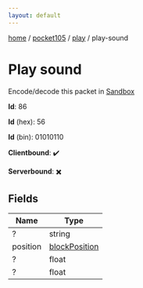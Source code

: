 ```yaml
---
layout: default
---
```


[home](/)  /  [pocket105](/protocol/pocket105)  /  [play](/protocol/pocket105/play)  /  play-sound

# Play sound

Encode/decode this packet in [Sandbox](../../../sandbox/pocket105#play.play_sound)

**Id**: 86

**Id** (hex): 56

**Id** (bin): 01010110

**Clientbound**: ✔️

**Serverbound**: ✖️

## Fields

Name | Type
---|---
? | string
position | [blockPosition](/protocol/pocket105/types/block-position)
? | float
? | float

